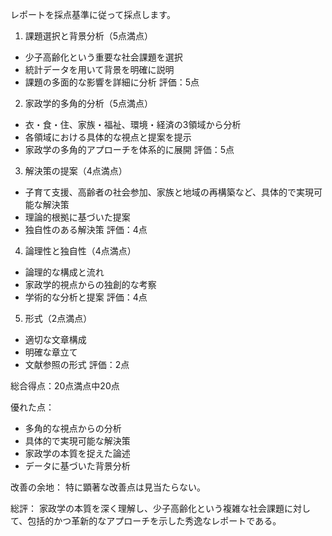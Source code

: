 レポートを採点基準に従って採点します。

1. 課題選択と背景分析（5点満点）
- 少子高齢化という重要な社会課題を選択
- 統計データを用いて背景を明確に説明
- 課題の多面的な影響を詳細に分析
評価：5点

2. 家政学的多角的分析（5点満点）
- 衣・食・住、家族・福祉、環境・経済の3領域から分析
- 各領域における具体的な視点と提案を提示
- 家政学の多角的アプローチを体系的に展開
評価：5点

3. 解決策の提案（4点満点）
- 子育て支援、高齢者の社会参加、家族と地域の再構築など、具体的で実現可能な解決策
- 理論的根拠に基づいた提案
- 独自性のある解決策
評価：4点

4. 論理性と独自性（4点満点）
- 論理的な構成と流れ
- 家政学的視点からの独創的な考察
- 学術的な分析と提案
評価：4点

5. 形式（2点満点）
- 適切な文章構成
- 明確な章立て
- 文献参照の形式
評価：2点

総合得点：20点満点中20点

優れた点：
- 多角的な視点からの分析
- 具体的で実現可能な解決策
- 家政学の本質を捉えた論述
- データに基づいた背景分析

改善の余地：
特に顕著な改善点は見当たらない。

総評：
家政学の本質を深く理解し、少子高齢化という複雑な社会課題に対して、包括的かつ革新的なアプローチを示した秀逸なレポートである。